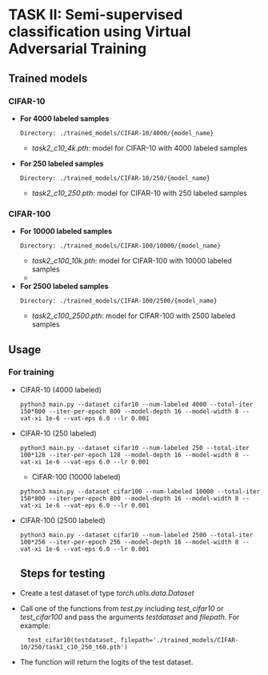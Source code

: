 # TASK II: Semi-supervised classification using Virtual Adversarial Training

## Trained models

### CIFAR-10

- **For 4000 labeled samples**
  ```
  Directory: ./trained_models/CIFAR-10/4000/{model_name}
  ```
  - *task2_c10_4k.pth*: model for CIFAR-10 with 4000 labeled samples 

- **For 250 labeled samples**
  ```
  Directory: ./trained_models/CIFAR-10/250/{model_name}
  ```
  - *task2_c10_250.pth*: model for CIFAR-10 with 250 labeled samples 

### CIFAR-100

- **For 10000 labeled samples**
  ```
  Directory: ./trained_models/CIFAR-100/10000/{model_name}
  ```
  - *task2_c100_10k.pth*: model for CIFAR-100 with 10000 labeled samples 
  - 
- **For 2500 labeled samples**
  ```
  Directory: ./trained_models/CIFAR-100/2500/{model_name}
  ```
  - *task2_c100_2500.pth*: model for CIFAR-100 with 2500 labeled samples


## Usage

### For training

- CIFAR-10 (4000 labeled)
  ```
  python3 main.py --dataset cifar10 --num-labeled 4000 --total-iter 150*800 --iter-per-epoch 800 --model-depth 16 --model-width 8 --vat-xi 1e-6 --vat-eps 6.0 --lr 0.001
  ```
- CIFAR-10 (250 labeled)
   ```
  python3 main.py --dataset cifar10 --num-labeled 250 --total-iter 100*128 --iter-per-epoch 128 --model-depth 16 --model-width 8 --vat-xi 1e-6 --vat-eps 6.0 --lr 0.001
  ```

  - CIFAR-100 (10000 labeled)

  ```
  python3 main.py --dataset cifar100 --num-labeled 10000 --total-iter 150*800 --iter-per-epoch 800 --model-depth 16 --model-width 8 --vat-xi 1e-6 --vat-eps 6.0 --lr 0.001
  ```
- CIFAR-100 (2500 labeled)
   ```
  python3 main.py --dataset cifar10 --num-labeled 2500 --total-iter 100*256 --iter-per-epoch 256 --model-depth 16 --model-width 8 --vat-xi 1e-6 --vat-eps 6.0 --lr 0.001
  ```

  ## Steps for testing

- Create a test dataset of type *torch.utils.data.Dataset*
- Call one of the functions from *test.py* including *test_cifar10* or *test_cifar100* and pass the arguments *testdataset* and *filepath*. For example:
  ```
    test_cifar10(testdataset, filepath='./trained_models/CIFAR-10/250/task1_c10_250_t60.pth')
  ```
- The function will return the logits of the test dataset.